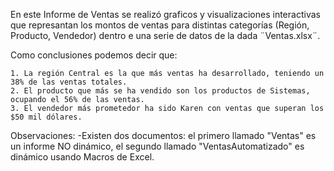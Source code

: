 En este Informe de Ventas se realizó graficos y visualizaciones interactivas que represantan los montos de ventas para distintas categorías (Región, Producto, Vendedor) dentro e una serie de datos de la dada ¨Ventas.xlsx¨.

Como conclusiones podemos decir que:

	1. La región Central es la que más ventas ha desarrollado, teniendo un 38% de las ventas totales.
	2. El producto que más se ha vendido son los productos de Sistemas, ocupando el 56% de las ventas.
	3. El vendedor más prometedor ha sido Karen con ventas que superan los $50 mil dólares. 

Observaciones:
	-Existen dos documentos: el primero llamado "Ventas" es un informe NO dinámico, el segundo llamado "VentasAutomatizado" es
	 dinámico usando Macros de Excel.
